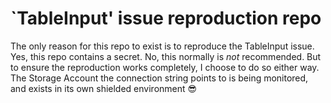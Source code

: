 # `TableInput' issue reproduction repo

The only reason for this repo to exist is to reproduce the TableInput issue.  
Yes, this repo contains a secret. No, this normally is _not_ recommended. But to ensure the reproduction works completely, I choose to do so either way. The Storage Account the connection string points to is being monitored, and exists in its own shielded environment 😎
